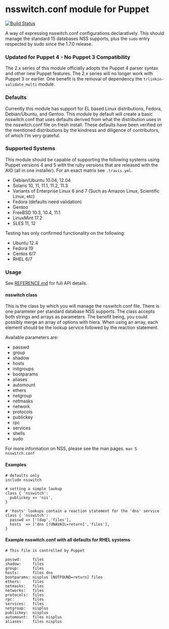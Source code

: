 # nsswitch.conf module for Puppet
[![Build Status](https://travis-ci.org/trlinkin/puppet-nsswitch.svg?branch=master)](https://travis-ci.org/trlinkin/puppet-nsswitch)

A way of expressing nsswitch.conf configurations declaratively. This
should manage the standard 15 databases NSS supports, plus the `sudo` entry
respected by sudo since the 1.7.0 release.

### Updated for Puppet 4 - No Puppet 3 Compatibility

The 2.x series of this module officially adopts the Puppet 4 parser syntax and
other new Puppet features. The 2.x series will no longer work with Puppet 3 or
earlier. One benefit is the removal of dependency the `trlinkin-validate_multi`
module.

### Defaults

Currently this module has support for EL based Linux distributions,
Fedora, Debian/Ubuntu, and Gentoo. This module by default will create a basic
nsswitch.conf that uses defaults derived from what the distribution uses in
the nsswitch.conf file on fresh install. These defaults have been verified
on the mentioned distributions by the kindness and diligence of
contributors, of which I'm very grateful.

### Supported Systems

This module should be capable of supporting the following systems using
Puppet versions 4 and 5 with the ruby versions that are released with
the AIO (all in one installer). For an exact matrix see `.travis.yml`.

 * Debian/Ubuntu 10.04, 12.04
 * Solaris 10, 11, 11.1, 11.2, 11.3
 * Variants of Enterprise Linux 6 and 7 (Such as Amazon Linux, Scientific Linux, etc)
 * Fedora (defaults need validation)
 * Gentoo
 * FreeBSD 10.3, 10.4, 11.1
 * LinuxMint 17.2
 * SLES 11, 12

Testing has only confirmed functionality on the following:
  * Ubuntu 12.4
  * Fedora 19
  * Centos 6/7
  * RHEL 6/7

### Usage

See [REFERENCE.md](./REFERENCE.md) for full API details.

#### nsswitch class

This is the class by which you will manage the nsswitch.conf file. There
is one parameter per standard database NSS supports. The class accepts both strings
and arrays as parameters. The benefit being, you could possibly merge an array
of options with hiera. When using an array, each element should be the
lookup service followed by the reaction statement.

Available parameters are:

* passwd
* group
* shadow
* hosts
* initgroups
* bootparams
* aliases
* automount
* ethers
* netgroup
* netmasks
* network
* protocols
* publickey
* rpc
* services
* shells
* sudo


For more information on NSS, please see the man pages. `man 5 nsswitch.conf`

#### Examples

```puppet
# defaults only
include nsswitch

# setting a simple lookup
class { 'nsswitch':
  publickey => 'nis',
}

# 'hosts' lookups contain a reaction statement for the 'dns' service
class { 'nsswitch':
  passwd => ['ldap','files'],
  hosts  => ['dns [!UNAVAIL=return]','files'],
}
```

#### Example nsswitch.conf with all defaults for RHEL systems

    # This file is controlled by Puppet

    passwd:     files
    shadow:     files
    group:      files
    hosts:      files dns
    bootparams: nisplus [NOTFOUND=return] files
    ethers:     files
    netmasks:   files
    networks:   files
    protocols:  files
    rpc:        files
    services:   files
    netgroup:   nisplus
    publickey:  nisplus
    automount:  files nisplus
    aliases:    files nisplus
